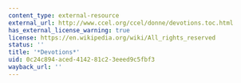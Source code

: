 ```yaml
---
content_type: external-resource
external_url: http://www.ccel.org/ccel/donne/devotions.toc.html
has_external_license_warning: true
license: https://en.wikipedia.org/wiki/All_rights_reserved
status: ''
title: '*Devotions*'
uid: 0c24c894-aced-4142-81c2-3eeed9c5fbf3
wayback_url: ''
---
```

